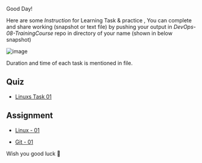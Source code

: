 Good Day!

Here are some *Instruction* for Learning Task & practice , You can complete and share working (snapshot or text file) by pushing your output in *DevOps-08-TrainingCourse* repo in directory of your name (shown in below snapshot)



![image](https://user-images.githubusercontent.com/56934817/219891800-6fc77772-2740-4927-880a-9ebc8292d8a4.png)


Duration and time of each task is mentioned in file.

## Quiz
- [Linuxs Task 01](https://github.com/engineerbaz/DevOps-08-TrainingCourse/blob/main/LearningTask/Linux-ClassTask-01.md) 

## Assignment
- [Linux - 01](https://github.com/engineerbaz/DevOps-08-TrainingCourse/blob/main/LearningTask/Linux-Assignment-01.md)

- [Git - 01](https://github.com/engineerbaz/DevOps-08-TrainingCourse/blob/main/LearningTask/Git-Assignment-01.md)

Wish you good luck 🤞 
